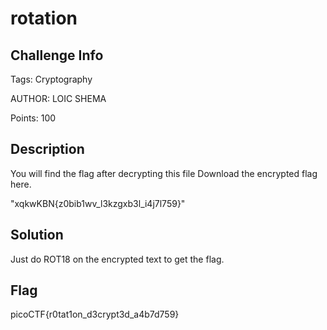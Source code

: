 # rotation 

## Challenge Info

Tags: Cryptography

AUTHOR: LOIC SHEMA

Points: 100

## Description
You will find the flag after decrypting this file
Download the encrypted flag here.

"xqkwKBN{z0bib1wv_l3kzgxb3l_i4j7l759}" 


## Solution 

Just do ROT18 on the encrypted text to get the flag. 

## Flag 

picoCTF{r0tat1on_d3crypt3d_a4b7d759}

